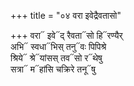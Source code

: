 +++
title = "०४ वरा इवेद्रैवतासो"

+++
वरा᳓ इवे᳓द् रैवता᳓सो हि᳓रण्यैर्  
अभि᳓ स्वधा᳓भिस् तनु᳓वः पिपिश्रे  
श्रिये᳓ श्रे᳓यांसस् तव᳓सो र᳓थेषु  
सत्रा᳓ म᳓हांसि चक्रिरे तनू᳓षु